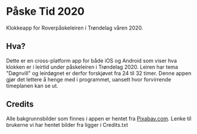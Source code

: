 # Påske Tid 2020

Klokkeapp for Roverpåskeleiren i Trøndelag våren 2020.


## Hva?

Dette er en cross-platform app for både iOS og Android som viser hva klokken er i leirtid under påskeleiren i Trøndelag 2020.
Leiren har tema "Døgnvill" og leirdøgnet er derfor forskjøvet fra 24 til 32 timer.
Denne appen gjør det lettere å henge med i programmet, uansett hvor forvirrende timeplanen kan se ut.


## Credits

Alle bakgrunnsbilder som finnes i appen er hentet fra [Pixabay.com](https://pixabay.com/).
Lenke til brukerne vi har hentet bilder fra ligger i Credits.txt

